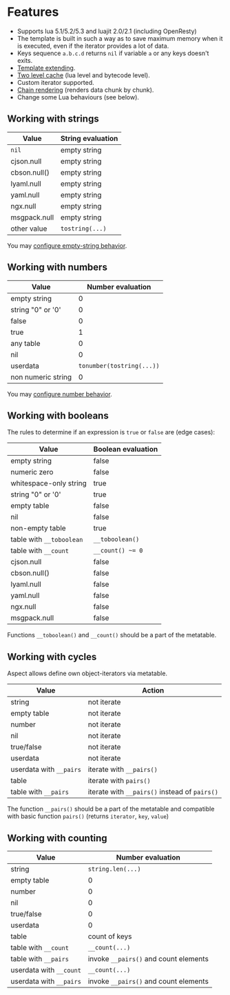 Features
========

* Supports lua 5.1/5.2/5.3 and luajit 2.0/2.1 (including OpenResty)
* The template is built in such a way as to save maximum memory when it is executed, 
  even if the iterator provides a lot of data.
* Keys sequence `a.b.c.d` returns `nil` if variable `a` or any keys doesn't exits.
* [Template extending](./syntax.md#template-inheritance).
* [Two level cache](./api.md#cache) (lua level and bytecode level).
* Custom iterator supported.
* [Chain rendering](./api.md#rendering-templates) (renders data chunk by chunk).
* Change some Lua behaviours (see below).

## Working with strings

| Value         | String evaluation  |
|---------------|--------------------|
| `nil`         | empty string       |
| cjson.null    | empty string       |
| cbson.null()  | empty string       |
| lyaml.null    | empty string       |
| yaml.null     | empty string       |
| ngx.null      | empty string       |
| msgpack.null  | empty string       |
| other value   | `tostring(...)`    |

You may [configure empty-string behavior](./api.md#empty-string-behaviour).

## Working with numbers

| Value                    | Number evaluation         |
|--------------------------|---------------------------|
| empty string             | 0                         |
| string "0" or '0'        | 0                         |
| false                    | 0                         |
| true                     | 1                         |
| any table                | 0                         |
| nil                      | 0                         |
| userdata                 | `tonumber(tostring(...))` |
| non numeric string       | 0                         |

You may [configure number behavior](./api.md#number-behaviour).

## Working with booleans

The rules to determine if an expression is `true` or `false` are (edge cases):

| Value                    | Boolean evaluation |
|--------------------------|--------------------|
| empty string             | false              |
| numeric zero             | false              |
| whitespace-only string   | true               |
| string "0" or '0'        | true               |
| empty table              | false              |
| nil                      | false              |
| non-empty table          | true               |
| table with `__toboolean` | `__toboolean()`    |
| table with `__count`     | `__count() ~= 0`   |
| cjson.null               | false              |
| cbson.null()             | false              |
| lyaml.null               | false              |
| yaml.null                | false              |
| ngx.null                 | false              |
| msgpack.null             | false              |

Functions `__toboolean()` and `__count()` should be a part of the metatable. 

## Working with cycles

Aspect allows define own object-iterators via metatable.

| Value                    | Action               |
|--------------------------|----------------------|
| string                   | not iterate          |
| empty table              | not iterate          |
| number                   | not iterate          |
| nil                      | not iterate          |
| true/false               | not iterate          |
| userdata                 | not iterate          |
| userdata with `__pairs`  | iterate with `__pairs()` |
| table                    | iterate with `pairs()` |
| table with `__pairs`     | iterate with `__pairs()` instead of `pairs()` |

The function `__pairs()` should be a part of the metatable 
and compatible with basic function `pairs()` (returns `iterator`, `key`, `value`) 

## Working with counting

| Value                    | Number evaluation    |
|--------------------------|----------------------|
| string                   | `string.len(...)`    |
| empty table              | 0                    |
| number                   | 0                    |
| nil                      | 0                    |
| true/false               | 0                    |
| userdata                 | 0                    |
| table                    | count of keys        |
| table with `__count`     | `__count(...)`       |
| table with `__pairs`     | invoke `__pairs()` and count elements |
| userdata with `__count`  | `__count(...)`       |
| userdata with `__pairs`  | invoke `__pairs()` and count elements |